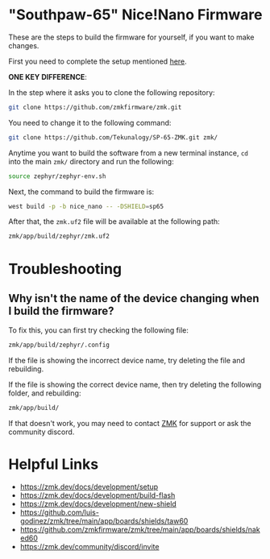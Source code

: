 # "Southpaw-65" Nice!Nano Firmware
These are the steps to build the firmware for yourself, if you want to make changes.

First you need to complete the setup mentioned [here](https://zmk.dev/docs/development/setup).

**ONE KEY DIFFERENCE**:

In the step where it asks you to clone the following repository:
```bash
git clone https://github.com/zmkfirmware/zmk.git
```

You need to change it to the following command:
```bash
git clone https://github.com/Tekunalogy/SP-65-ZMK.git zmk/
```

Anytime you want to build the software from a new terminal instance, `cd` into the main `zmk/` directory and run the following:
```bash
source zephyr/zephyr-env.sh
```

Next, the command to build the firmware is:
```bash
west build -p -b nice_nano -- -DSHIELD=sp65
```

After that, the `zmk.uf2` file will be available at the following path:
```bash
zmk/app/build/zephyr/zmk.uf2
```

# Troubleshooting
## Why isn't the name of the device changing when I build the firmware?
To fix this, you can first try checking the following file:
```bash
zmk/app/build/zephyr/.config
```

If the file is showing the incorrect device name, try deleting the file and rebuilding.

If the file is showing the correct device name, then try deleting the following folder, and rebuilding:
```bash
zmk/app/build/
```
If that doesn't work, you may need to contact [ZMK](https://zmk.dev) for support or ask the community discord.

# Helpful Links
- https://zmk.dev/docs/development/setup
- https://zmk.dev/docs/development/build-flash
- https://zmk.dev/docs/development/new-shield
- https://github.com/luis-godinez/zmk/tree/main/app/boards/shields/taw60
- https://github.com/zmkfirmware/zmk/tree/main/app/boards/shields/naked60
- https://zmk.dev/community/discord/invite
